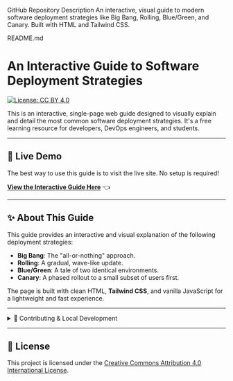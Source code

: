 GitHub Repository Description
An interactive, visual guide to modern software deployment strategies like Big Bang, Rolling, Blue/Green, and Canary. Built with HTML and Tailwind CSS.

README.md
# An Interactive Guide to Software Deployment Strategies

[![License: CC BY 4.0](https://img.shields.io/badge/License-CC%20BY%204.0-lightgrey.svg)](http://creativecommons.org/licenses/by/4.0/)

This is an interactive, single-page web guide designed to visually explain and detail the most common software deployment strategies. It's a free learning resource for developers, DevOps engineers, and students.

---

## 🚀 Live Demo

The best way to use this guide is to visit the live site. No setup is required!

**[View the Interactive Guide Here](https://youxufkhan.github.io/deployment-strategies/)** 👈

---

## ✨ About This Guide

This guide provides an interactive and visual explanation of the following deployment strategies:

* **Big Bang**: The "all-or-nothing" approach.
* **Rolling**: A gradual, wave-like update.
* **Blue/Green**: A tale of two identical environments.
* **Canary**: A phased rollout to a small subset of users first.

The page is built with clean HTML, **Tailwind CSS**, and vanilla JavaScript for a lightweight and fast experience.

---

<details>
<summary>🤝 Contributing & Local Development</summary>

<br>

Contributions are what make the open-source community such an amazing place to learn, inspire, and create. Any contributions you make are **greatly appreciated**.

If you have a suggestion that would make this better, please fork the repo and create a pull request.

### Running Locally

To get a local copy up and running for development, follow these steps:

1.  **Fork the Repository**
2.  **Clone Your Fork**: `git clone https://github.com/<YOUR-GITHUB-USERNAME>/your-repo-name.git`
3.  **Navigate to the Directory**: `cd your-repo-name`
4.  **Open in Browser**: Open the `index.html` file in any modern web browser.

</details>

---

## 📄 License

This project is licensed under the [Creative Commons Attribution 4.0 International License](http://creativecommons.org/licenses/by/4.0/).
